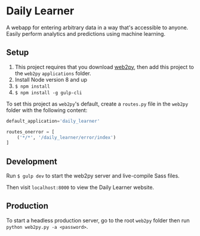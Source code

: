 # Daily Learner

A webapp for entering arbitrary data in a way that's accessible to anyone. Easily perform analytics and predictions using machine learning.

## Setup

1. This project requires that you download [web2py](http://www.web2py.com/init/default/download), then add this project to the `web2py` `applications` folder.
2. Install Node version 8 and up
2. `$ npm install`
3. `$ npm install -g gulp-cli`

To set this project as `web2py`'s default, create a `routes.py` file in the `web2py` folder with the following content:
```python
default_application='daily_learner'

routes_onerror = [
    ('*/*', '/daily_learner/error/index')
]
```


## Development

Run `$ gulp dev` to start the web2py server and live-compile Sass files.

Then visit `localhost:8000` to view the Daily Learner website.

## Production

To start a headless production server, go to the root `web2py` folder then run `python web2py.py -a <password>`.
